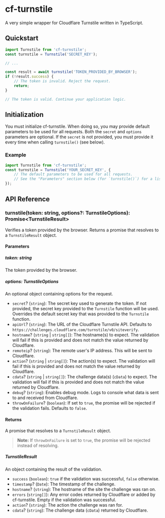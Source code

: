 # cf-turnstile
A very simple wrapper for Cloudflare Turnstile written in TypeScript.

## Quickstart
```ts
import Turnstile from 'cf-turnstile';
const turnstile = Turnstile('SECRET_KEY');

// ...

const result = await turnstile('TOKEN_PROVIDED_BY_BROWSER');
if (!result.success) {
    // The token is invalid. Reject the request.
    return;
}

// The token is valid. Continue your application logic.
```

## Initialization
You must initialize cf-turnstile. When doing so, you may provide default parameters to be used for all requests. Both the `secret` and `options` parameters are optional. If the `secret` is not provided, you must provide it every time when calling `turnstile()` (see below).

### Example
```ts
import Turnstile from 'cf-turnstile';
const turnstile = Turnstile('YOUR_SECRET_KEY', {
    // The default parameters to be used for all requests.
    // See the "Parameters" section below (for `turnstile()`) for a list.
});
```

## API Reference

### turnstile(token: string, options?: TurnstileOptions): Promise\<TurnstileResult\>
Verifies a token provided by the browser. Returns a promise that resolves to a `TurnstileResult` object.

#### Parameters

##### token: string
The token provided by the browser.

##### options: TurnstileOptions
An optional object containing options for the request.
- `secret`? (`string`): The secret key used to generate the token. If not provided, the secret key provided to the `Turnstile` function will be used. Overrides the default secret key that was provided to the `Turnstile` function.
- `apiUrl`? (`string`): The URL of the Cloudflare Turnstile API. Defaults to `https://challenges.cloudflare.com/turnstile/v0/siteverify`.
- `hostname`? (`string` | `string[]`): The hostname(s) to expect. The validation will fail if this is provided and does not match the value returned by Cloudflare.
- `remoteip`? (`string`): The remote user's IP address. This will be sent to Cloudflare.
- `action`? (`string` | `string[]`): The action(s) to expect. The validation will fail if this is provided and does not match the value returned by Cloudflare.
- `cdata`? (`string` | `string[]`): The challenge data(s) (`cData`) to expect. The validation will fail if this is provided and does not match the value returned by Cloudflare.
- `debug`? (`string`): Enables debug mode. Logs to console what data is sent to and received from Cloudflare.
- `throwOnFailure`? (`boolean`): If set to `true`, the promise will be rejected if the validation fails. Defaults to `false`.

#### Returns
A promise that resolves to a `TurnstileResult` object.

> **Note:** If `throwOnFailure` is set to `true`, the promise will be rejected instead of resolving.

##### TurnstileResult
An object containing the result of the validation.
- `success` (`boolean`): `true` if the validation was successful, `false` otherwise.
- `timestamp`? (`Date`): The timestamp of the challenge.
- `hostname`? (`string`): The hostname of the site the challenge was ran on.
- `errors` (`string[]`): Any error codes returned by Cloudflare or added by cf-turnstile. Empty if the validation was successful.
- `action`? (`string`): The action the challenge was ran for.
- `cdata`? (`string`): The challenge data (`cData`) returned by Cloudflare.
